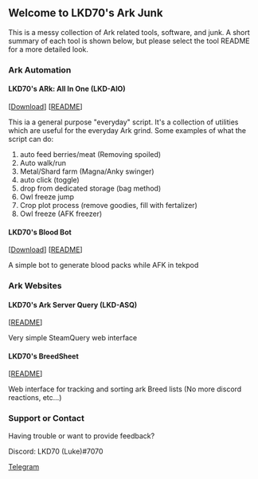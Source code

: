 ## Welcome to LKD70's Ark Junk

This is a messy collection of Ark related tools, software, and junk. A short summary of each tool is shown below, but please select the tool README for a more detailed look.

### Ark Automation

#### LKD70's ARk: All In One (LKD-AIO)

\[[Download](https://github.com/lkd70/LKD_ARK_AIO/releases/download/1.5/ARK_All_In_One.exe)\]
\[[README](https://github.com/lkd70/LKD_ARK_AIO)\]

This ia a general purpose "everyday" script. It's a collection of utilities which are useful for the everyday Ark grind.
Some examples of what the script can do:
1. auto feed berries/meat (Removing spoiled)
2. Auto walk/run
3. Metal/Shard farm (Magna/Anky swinger)
4. auto click (toggle)
5. drop from dedicated storage (bag method)
6. Owl freeze jump
7. Crop plot process (remove goodies, fill with fertalizer)
8. Owl freeze (AFK freezer)

#### LKD70's Blood Bot

\[[Download](https://github.com/lkd70/BloodBot/releases/download/5.2.0/BloodBot.exe)\]
\[[README](https://github.com/lkd70/BloodBot)\]

A simple bot to generate blood packs while AFK in tekpod

### Ark Websites

#### LKD70's Ark Server Query (LKD-ASQ)

\[[README](https://github.com/lkd70/asq-web)\]

Very simple SteamQuery web interface

#### LKD70's BreedSheet


\[[README](https://github.com/lkd70/breedSheet)\]

Web interface for tracking and sorting ark Breed lists (No more discord reactions, etc...)


### Support or Contact

Having trouble or want to provide feedback?

Discord: LKD70 (Luke)#7070

[Telegram](https://t.me/LKD70)
